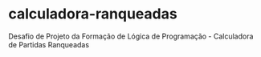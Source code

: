 # calculadora-ranqueadas
Desafio de Projeto da Formação de Lógica de Programação - Calculadora de Partidas Ranqueadas
